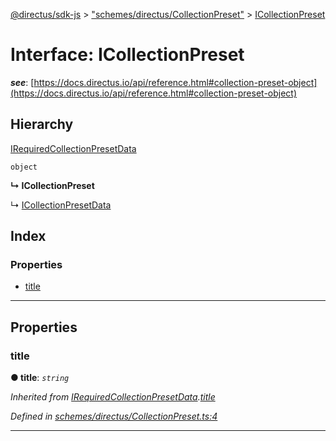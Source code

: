 [@directus/sdk-js](../README.md) > ["schemes/directus/CollectionPreset"](../modules/_schemes_directus_collectionpreset_.md) > [ICollectionPreset](../interfaces/_schemes_directus_collectionpreset_.icollectionpreset.md)

# Interface: ICollectionPreset

*__see__*: [https://docs.directus.io/api/reference.html#collection-preset-object](https://docs.directus.io/api/reference.html#collection-preset-object)

## Hierarchy

 [IRequiredCollectionPresetData](_schemes_directus_collectionpreset_.irequiredcollectionpresetdata.md)

 `object`

**↳ ICollectionPreset**

↳  [ICollectionPresetData](_schemes_request_collection_.icollectionpresetdata.md)

## Index

### Properties

* [title](_schemes_directus_collectionpreset_.icollectionpreset.md#title)

---

## Properties

<a id="title"></a>

###  title

**● title**: *`string`*

*Inherited from [IRequiredCollectionPresetData](_schemes_directus_collectionpreset_.irequiredcollectionpresetdata.md).[title](_schemes_directus_collectionpreset_.irequiredcollectionpresetdata.md#title)*

*Defined in [schemes/directus/CollectionPreset.ts:4](https://github.com/janbiasi/sdk-js/blob/a08c70e/src/schemes/directus/CollectionPreset.ts#L4)*

___

